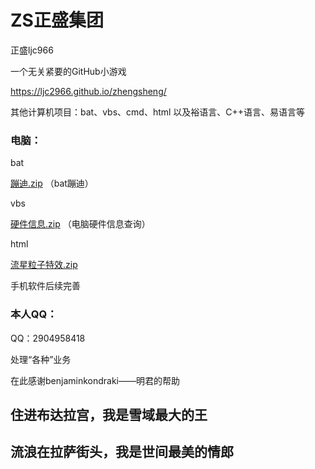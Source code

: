 #   ZS正盛集团
正盛ljc966


一个无关紧要的GitHub小游戏

https://ljc2966.github.io/zhengsheng/



其他计算机项目：bat、vbs、cmd、html 以及裕语言、C++语言、易语言等
###   电脑：

bat

[蹦迪.zip](https://github.com/ljc966/ZS/files/8839613/default.zip)
（bat蹦迪）

vbs

[硬件信息.zip](https://github.com/ljc966/ZS/files/8839625/default.zip)
（电脑硬件信息查询）

html

[流星粒子特效.zip](https://github.com/ljc966/ZS/files/8839629/default.zip)

手机软件后续完善


###  本人QQ：

 QQ：2904958418

处理“各种”业务


在此感谢benjaminkondraki——明君的帮助


## 住进布达拉宫，我是雪域最大的王

##  流浪在拉萨街头，我是世间最美的情郎
